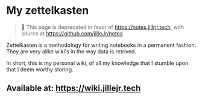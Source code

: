 # My zettelkasten

> 🚨 This page is deprecated in favor of <https://notes.jillrjr.tech>, with source at <https://github.com/jilleJr/notes>

Zettelkasten is a methodology for writing notebooks in a permanent fashion.
They are very alike wiki's in the way data is retrived.

In short, this is my personal wiki, of all my knowledge that I stumble upon
that I deem worthy storing.

## Available at: <https://wiki.jillejr.tech>

